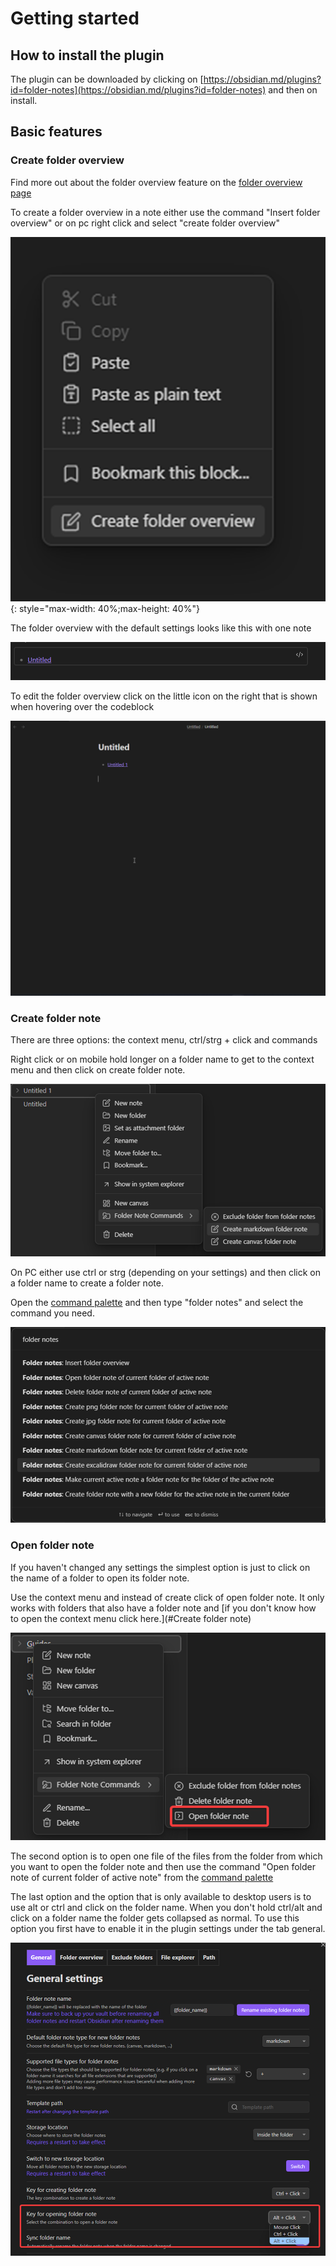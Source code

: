 # Getting started

## How to install the plugin
The plugin can be downloaded by clicking on [https://obsidian.md/plugins?id=folder-notes](https://obsidian.md/plugins?id=folder-notes) and then on install.
## Basic features 
### Create folder overview
Find more out about the folder overview feature on the [folder overview page](./Folder%20overview.md)

To create a folder overview in a note either use the command "Insert folder overview" or on pc right click and select "create folder overview"

![Context menu](./assets/VyBTGhA5eJAVVFusZXIz.png){: style="max-width: 40%;max-height: 40%"}

The folder overview with the default settings looks like this with one note

![Folder overview](./assets/u6ccTTzVbwzBivySFacZ.png)

To edit the folder overview click on the little icon on the right that is shown when hovering over the codeblock

![Folder overview settings](./assets/2wzCXFTpD2.gif)

### Create folder note

There are three options: the context menu, ctrl/strg + click and commands

Right click or on mobile hold longer on a folder name to get to the context menu and then click on create folder note.

![Context menu](./assets/TOtiFIYzUI8rwxjCLhyN.png)

On PC either use ctrl or strg (depending on your settings) and then click on a folder name to create a folder note.

Open the [command palette](https://help.obsidian.md/Plugins/Command+palette) and then type "folder notes" and select the command you need.

![Command palette](./assets/FKhiQZLm4Juu4VdFTxPC.png)

### Open folder note

If you haven't changed any settings the simplest option is just to click on the name of a folder to open its folder note.

Use the context menu and instead of create click of open folder note. It only works with folders that also have a folder note and [if you don't know how to open the context menu click here.](#Create folder note)

![Context menu](./assets/XjlSBfx6ouPrRpb2JmcL.png)

The second option is to open one file of the files from the folder from which you want to open the folder note and then use the command "Open folder note of current folder of active note" from the [command palette](https://help.obsidian.md/Plugins/Command+palette)

The last option and the option that is only available to desktop users is to use alt or ctrl and click on the folder name. When you don't hold ctrl/alt and click on a folder name the folder gets collapsed as normal. To use this option you first have to enable it in the plugin settings under the tab general.

![Settings page](./assets/2KHZfsNVuJL8dIz6cTF5.png)



